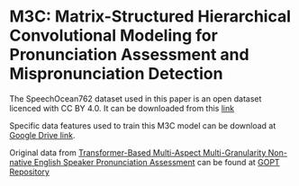 # M3C: Matrix-Structured Hierarchical Convolutional Modeling for Pronunciation Assessment and Mispronunciation Detection

The SpeechOcean762 dataset used in this paper is an open dataset licenced with CC BY 4.0. It can be downloaded from this [link](https://www.openslr.org/101)

Specific data features used to train this M3C model can be download at [Google Drive link](https://drive.google.com/drive/folders/1a5HZ6rCQVUpEN_7xnw2HgtfV8plho7Am?usp=sharing).

Original data from [Transformer-Based Multi-Aspect Multi-Granularity Non-native English Speaker Pronunciation Assessment](https://ieeexplore.ieee.org/document/9746743) can be found at [GOPT Repository](https://github.com/YuanGongND/gopt/tree/master)

